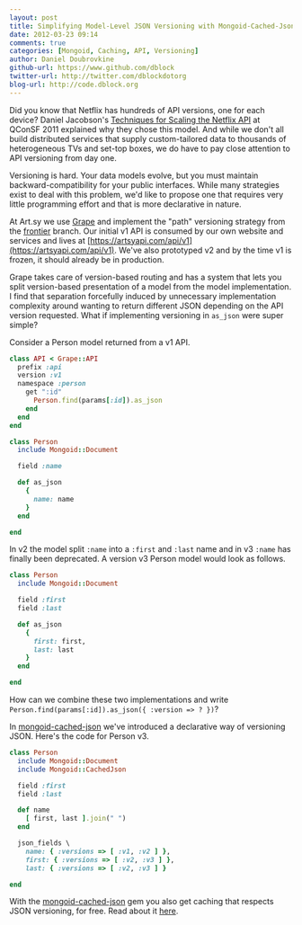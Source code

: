 ```yaml
---
layout: post
title: Simplifying Model-Level JSON Versioning with Mongoid-Cached-Json
date: 2012-03-23 09:14
comments: true
categories: [Mongoid, Caching, API, Versioning]
author: Daniel Doubrovkine
github-url: https://www.github.com/dblock
twitter-url: http://twitter.com/dblockdotorg
blog-url: http://code.dblock.org
---
```

Did you know that Netflix has hundreds of API versions, one for each device? Daniel Jacobson's [Techniques for Scaling the Netflix API](http://www.slideshare.net/danieljacobson/techniques-for-scaling-the-netflix-api-qcon-sf) at QConSF 2011 explained why they chose this model. And while we don't all build distributed services that supply custom-tailored data to thousands of heterogeneous TVs and set-top boxes, we do have to pay close attention to API versioning from day one.

Versioning is hard. Your data models evolve, but you must maintain backward-compatibility for your public interfaces. While many strategies exist to deal with this problem, we'd like to propose one that requires very little programming effort and that is more declarative in nature.

At Art.sy we use [Grape](http://github.com/intridea/grape) and implement the "path" versioning strategy from the [frontier](http://github.com/intridea/grape/tree/frontier) branch. Our initial v1 API is consumed by our own website and services and lives at [https://artsyapi.com/api/v1](https://artsyapi.com/api/v1). We've also prototyped v2 and by the time v1 is frozen, it should already be in production.

Grape takes care of version-based routing and has a system that lets you split version-based presentation of a model from the model implementation. I find that separation forcefully induced by unnecessary implementation complexity around wanting to return different JSON depending on the API version requested. What if implementing versioning in `as_json` were super simple?

Consider a Person model returned from a v1 API.

``` ruby
class API < Grape::API
  prefix :api
  version :v1
  namespace :person
    get ":id"
      Person.find(params[:id]).as_json
    end
  end
end
```

``` ruby
class Person
  include Mongoid::Document

  field :name

  def as_json
    {
      name: name
    }
  end

end
```

In v2 the model split `:name` into a `:first` and `:last` name and in v3 `:name` has finally been deprecated. A version v3 Person model would look as follows.

``` ruby
class Person
  include Mongoid::Document

  field :first
  field :last

  def as_json
    {
      first: first,
      last: last
    }
  end

end
```

How can we combine these two implementations and write `Person.find(params[:id]).as_json({ :version => ? })`?

In [mongoid-cached-json](http://github.com/dblock/mongoid-cached-json) we've introduced a declarative way of versioning JSON. Here's the code for Person v3.

``` ruby
class Person
  include Mongoid::Document
  include Mongoid::CachedJson

  field :first
  field :last

  def name
    [ first, last ].join(" ")
  end

  json_fields \
    name: { :versions => [ :v1, :v2 ] },
    first: { :versions => [ :v2, :v3 ] },
    last: { :versions => [ :v2, :v3 ] }

end
```

With the [mongoid-cached-json](http://github.com/dblock/mongoid-cached-json) gem you also get caching that respects JSON versioning, for free. Read about it [here](http://artsy.github.com/blog/2012/02/20/caching-model-json-with-mongoid-cached-json/).
